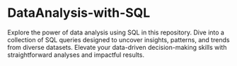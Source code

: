# DataAnalysis-with-SQL
Explore the power of data analysis using SQL in this repository. Dive into a collection of SQL queries designed to uncover insights, patterns, and trends from diverse datasets. Elevate your data-driven decision-making skills with straightforward analyses and impactful results.
